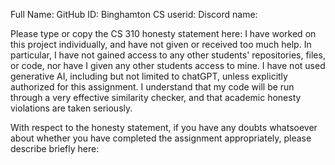 Full Name:
GitHub ID:
Binghamton CS userid:
Discord name:

Please type or copy the CS 310 honesty statement here: I have worked on this project individually, and have not given or received too much help. In particular, I have not gained access to any other students' repositories, files, or code, nor have I given any other students access to mine. I have not used generative AI, including but not limited to chatGPT, unless explicitly authorized for this assignment. I understand that my code will be run through a very effective similarity checker, and that academic honesty violations are taken seriously.

With respect to the honesty statement, if you have any doubts whatsoever 
about whether you have completed the assignment appropriately, 
please describe briefly here:


